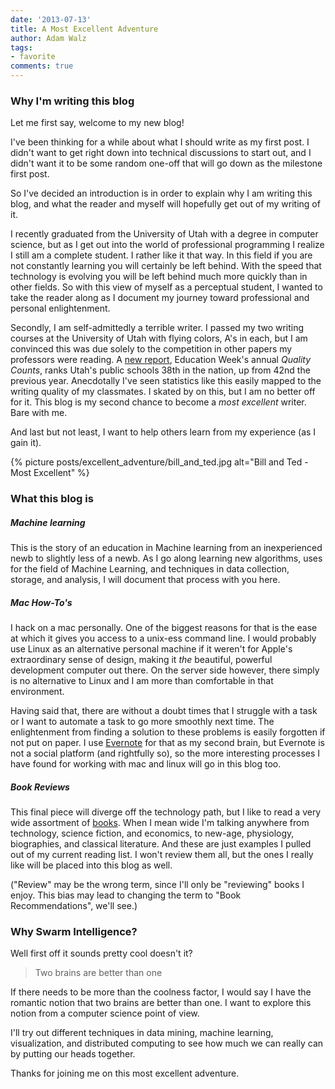 ```yaml
---
date: '2013-07-13'
title: A Most Excellent Adventure
author: Adam Walz
tags:
- favorite
comments: true
---
```

### Why I'm writing this blog

Let me first say, welcome to my new blog!

I've been thinking for a while about what I should write as my first post. I didn't want to get right down into technical discussions to start out, and I didn't want it to be some random one-off that will go down as the milestone first post.

So I've decided an introduction is in order to explain why I am writing this blog, and what the reader and myself will hopefully get out of my writing of it.

I recently graduated from the University of Utah with a degree in computer science, but as I get out into the world of professional programming I realize I still am a complete student. I rather like it that way. In this field if you are not constantly learning you will certainly be left behind. With the speed that technology is evolving you will be left behind much more quickly than in other fields. So with this view of myself as a perceptual student, I wanted to take the reader along as I document my journey toward professional and personal enlightenment.



Secondly, I am self-admittedly a terrible writer. I passed my two writing courses at the University of Utah with flying colors, A's in each, but I am convinced this was due solely to the competition in other papers my professors were reading. A [new report][1], Education Week's annual *Quality Counts*, ranks Utah's public schools 38th in the nation, up from 42nd the previous year. Anecdotally I've seen statistics like this easily mapped to the writing quality of my classmates. I skated by on this, but I am no better off for it. This blog is my second chance to become a *most excellent* writer. Bare with me.

And last but not least, I want to help others learn from my experience (as I gain it).

{% picture posts/excellent_adventure/bill_and_ted.jpg alt="Bill and Ted - Most Excellent" %}


### What this blog is

##### Machine learning
This is the story of an education in Machine learning from an inexperienced newb to slightly less of a newb. As I go along learning new algorithms, uses for the field of Machine Learning, and techniques in data collection, storage, and analysis, I will document that process with you here.

##### Mac How-To's
I hack on a mac personally. One of the biggest reasons for that is the ease at which it gives you access to a unix-ess command line. I would probably use Linux as an alternative personal machine if it weren't for Apple's extraordinary sense of design, making it *the* beautiful, powerful development computer out there. On the server side however, there simply is no alternative to Linux and I am more than comfortable in that environment.

Having said that, there are without a doubt times that I struggle with a task or I want to automate a task to go more smoothly next time. The enlightenment from finding a solution to these problems is easily forgotten if not put on paper. I use [Evernote][2] for that as my second brain, but Evernote is not a social platform (and rightfully so), so the more interesting processes I have found for working with mac and linux will go in this blog too.

##### Book Reviews
This final piece will diverge off the technology path, but I like to read a very wide assortment of [books][3]. When I mean wide I'm talking anywhere from technology, science fiction, and economics, to new-age, physiology, biographies, and classical literature. And these are just examples I pulled out of my current reading list. I won't review them all, but the ones I really like will be placed into this blog as well.

("Review" may be the wrong term, since I'll only be "reviewing" books I enjoy. This bias may lead to changing the term to "Book Recommendations", we'll see.)

### Why Swarm Intelligence?

Well first off it sounds pretty cool doesn't it?

> Two brains are better than one

If there needs to be more than the coolness factor, I would say I have the romantic notion that two brains are better than one. I want to explore this notion from a computer science point of view.

I'll try out different techniques in data mining, machine learning, visualization, and distributed computing to see how much we can really can by putting our heads together.

Thanks for joining me on this most excellent adventure.

  [1]: http://www.edweek.org/ew/toc/2013/01/10/index.html?intc=EW-QC13-LFTNAV
  [2]: http://www.evernote.com
  [3]: http://www.adamwalz.net/about/bookshelf
